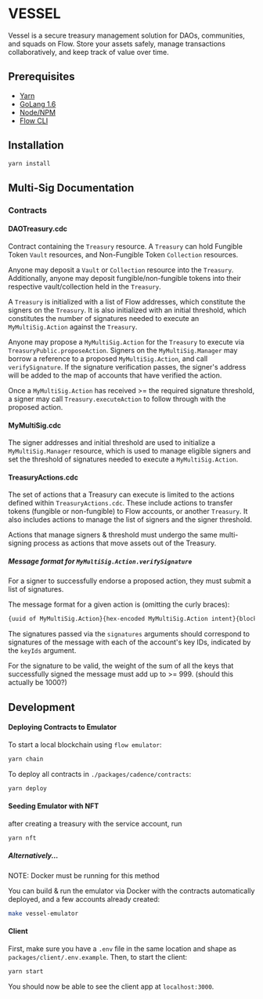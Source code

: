 # VESSEL

Vessel is a secure treasury management solution for DAOs, communities, and squads on Flow. Store your assets safely, manage transactions collaboratively, and keep track of value over time.

## Prerequisites

- [Yarn](https://classic.yarnpkg.com/lang/en/docs/install)
- [GoLang 1.6](https://golang.org/doc/install)
- [Node/NPM](https://docs.npmjs.com/downloading-and-installing-node-js-and-npm)
- [Flow CLI](https://docs.onflow.org/flow-cli/install/)

## Installation

```bash
yarn install
```

## Multi-Sig Documentation

### Contracts

#### DAOTreasury.cdc

Contract containing the `Treasury` resource.  A `Treasury` can hold Fungible Token `Vault` resources, and Non-Fungible Token `Collection` resources.

Anyone may deposit a `Vault` or `Collection` resource into the `Treasury`. Additionally, anyone may deposit fungible/non-fungible tokens into their respective vault/collection held in the `Treasury`.

A `Treasury` is initialized with a list of Flow addresses, which constitute the signers on the `Treasury`.  It is also initialized with an initial threshold, which constitutes the number of signatures needed to execute an `MyMultiSig.Action` against the `Treasury`.

Anyone may propose a `MyMultiSig.Action` for the `Treasury` to execute via `TreasuryPublic.proposeAction`.  Signers on the `MyMultiSig.Manager` may borrow a reference to a proposed `MyMultiSig.Action`, and call `verifySignature`.  If the signature verification passes, the signer's address will be added to the map of accounts that have verified the action.

Once a `MyMultiSig.Action` has received >= the required signature threshold, a signer may call `Treasury.executeAction` to follow through with the proposed action.

#### MyMultiSig.cdc

The signer addresses and initial threshold are used to initialize a `MyMultiSig.Manager` resource, which is used to manage eligible signers and set the threshold of signatures needed to execute a `MyMultiSig.Action`.

#### TreasuryActions.cdc

The set of actions that a Treasury can execute is limited to the actions defined within `TreasuryActions.cdc`.  These include actions to transfer tokens (fungible or non-fungible) to Flow accounts, or another `Treasury`.  It also includes actions to manage the list of signers and the signer threshold.

Actions that manage signers & threshold must undergo the same multi-signing process as actions that move assets out of the Treasury.

##### Message format for `MyMultiSig.Action.verifySignature`

For a signer to successfully endorse a proposed action, they must submit a list of signatures.

The message format for a given action is (omitting the curly braces):
```bash
{uuid of MyMultiSig.Action}{hex-encoded MyMultiSig.Action intent}{blockId}
```

The signatures passed via the `signatures` arguments should correspond to signatures of the message with each of the account's key IDs, indicated by the `keyIds` argument.

For the signature to be valid, the weight of the sum of all the keys that successfully signed the message must add up to >= 999. (should this actually be 1000?)

## Development

#### Deploying Contracts to Emulator

To start a local blockchain using `flow emulator`:

```bash
yarn chain
```

To deploy all contracts in `./packages/cadence/contracts`:

```bash
yarn deploy
```

#### Seeding Emulator with NFT

after creating a treasury with the service account, run

```bash
yarn nft
```

##### Alternatively...

NOTE: Docker must be running for this method

You can build & run the emulator via Docker with the contracts automatically deployed, and a few
accounts already created:

```bash
make vessel-emulator
```

#### Client

First, make sure you have a `.env` file in the same location and shape as `packages/client/.env.example`. Then, to start the client:

```bash
yarn start
```

You should now be able to see the client app at `localhost:3000`.
